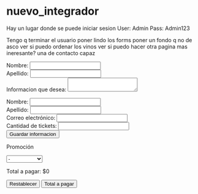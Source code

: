 # nuevo_integrador
Hay un lugar donde se puede iniciar sesion
User: Admin
Pass: Admin123

Tengo q terminar el usuario
poner lindo los forms
poner un fondo q no de asco
ver si puedo ordenar los vinos
ver si puedo hacer otra pagina mas ineresante? una de contacto capaz



 <label for="nombre">Nombre:</label>
      <input type="varchar" name="nombre" id="nombre" required>
      <br>
      <label for="apellido">Apellido:</label>
      <input type="varchar" name="apellido" id="apellido" required>
      <br>
      <label for="comentarios">Informacion que desea:</label>
      <textarea name="comentarios" id="comentarios" required></textarea>
      <br>

<form class="completar_compra" action="formulario_2.php" onsubmit="event.preventDefault();" method="post"> <!--Formulario de compra-->
        <label for="nombre">Nombre:</label>
        <input type="text" name="nombre" id="nombre" required>
        <br>
        <label for="apellido">Apellido:</label>
        <input type="text" name="apellido" id="apellido" required>
        <br>
        <label for="email">Correo electrónico:</label>
        <input type="email" name="email" id="email" required>
        <br>
        <label for="cantidad">Cantidad de tickets:</label>
        <input type="number" name="cantidad" id="quantity" required>
        <br>
        <input type="submit" value="Guardar informacion">
        <div class="tamaño">
          <p>Promoción</p> <!--Para la promo-->
          <select name="promotion" id="promotion" class="vista_form">
            <option value="none">-</option>
            <option value="student">Primera vez</option>
            <option value="trainee">Socio</option>
            <option value="junior">Juvilado</option>
          </select>
        </div>
        <div class="contenedor_total">
          <p>Total a pagar: <span id="price">$0</span></p>
        </div>
        <div class="form_botones">
          <button id="reset" class="btn btn-primary ticket-btn">Restablecer</button>
          <button id="resume" class="btn btn-primary ticket-btn">Total a pagar</button> <!--Esto es lo de javascript-->
        </div>
      </form>
    </div>